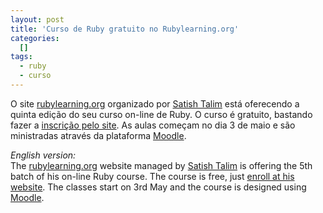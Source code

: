 ```yaml
--- 
layout: post
title: 'Curso de Ruby gratuito no Rubylearning.org'
categories: 
  []
tags:
  - ruby
  - curso
---
```



O site [rubylearning.org][rl] organizado por [Satish Talim][st] está oferecendo a quinta edição do seu curso on-line de Ruby. O curso é gratuito, bastando fazer a [inscrição pelo site][site]. As aulas começam no dia 3 de maio e são ministradas através da plataforma [Moodle][moodle].

_English version:_  
The [rubylearning.org][rl] website managed by [Satish Talim][st] is offering the 5th batch of his on-line Ruby course. The course is free, just [enroll at his website][site]. The classes start on 3rd May and the course is designed using [Moodle][moodle].

[rl]: http://rubylearning.org/
[st]: http://satishtalim.com/
[site]: http://rubylearning.org/class/
[moodle]: http://moodle.org/

